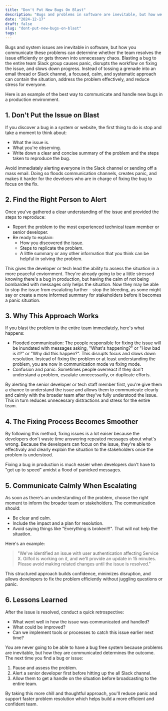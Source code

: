 ```yaml
---
title: "Don't Put New Bugs On Blast"
description: "Bugs and problems in software are inevitable, but how we communicate them to the team determines the outcome and speed they are resolved."
date: "2024-12-17"
draft: false
slug: "dont-put-new-bugs-on-blast"
tags:
---
```


 <section>
   <p>
      Bugs and system issues are inevitable in software, but how you communicate these problems can determine whether the team resolves the issue efficiently or gets thrown into unnecessary chaos. Blasting a bug to the entire team Slack group causes panic, disrupts the workflow on fixing the issue, and slows down progress. Instead of tossing a grenade into an email thread or Slack channel, a focused, calm, and systematic approach can contain the situation, address the problem effectively, and reduce stress for everyone.
   </p>
   <p>
      Here is an example of the best way to communicate and handle new bugs in a production environment.    
   </p>
</section>
<section>
   <h2>1. Don't Put the Issue on Blast</h2>
   <p>If you discover a bug in a system or website, the first thing to do is stop and take a moment to think about:</p>
   <ul>
      <li>What the issue is.</li>
      <li>What you're observing.</li>
      <li>Write down a clear and concise summary of the problem and the steps taken to reproduce the bug.</li>
   </ul>
   <p>Avoid immediately alerting everyone in the Slack channel or sending off a mass email. Doing so floods communication channels, creates panic, and makes it harder for the develoers who are in charge of fixing the bug to focus on the fix.</p>
</section>
<section>
   <h2>2. Find the Right Person to Alert</h2>
   <p>Once you've gathered a clear understanding of the issue and provided the steps to reproduce:</p>
   <ul>
      <li>Report the problem to the most experienced technical team member or senior developer.</li>
      <li>
         Be ready to explain:
         <ul>
            <li>How you discovered the issue.</li>
            <li>Steps to replicate the problem.</li>
            <li>A little summary or any other information that you think can be helpful in solving the problem.</li>
         </ul>
      </li>
   </ul>
   <p>This gives the developer or tech lead the ability to assess the situation in a more peaceful enviornment. They're already going to be a little stressed knowing there's a bug in production, but having the calm of not being bombarded with messages only helps the situation. Now they may be able to stop the issue from escalating further - stop the bleeding, as some might say or create a more informed summary for stakeholders before it becomes a panic situation.</p>
</section>
<section>
   <h2>3. Why This Approach Works</h2>
   <p>If you blast the problem to the entire team immediately, here's what happens:</p>
   <ul>
      <li>Flooded communication: The people responsible for fixing the issue will be inundated with messages asking, "What's happening?" or "How bad is it?" or "Why did this happen?". This disrupts focus and slows down resolution. Instead of fixing the problem or at least understanding the problem, you are now in communication mode vs fixing mode.</li>
      <li>Confusion and panic: Sometimes people overreact if they don't understand a problem, escalate unnecessarily, or duplicate efforts.</li>
   </ul>
   <p>By alerting the senior developer or tech staff member first, you're give them a chance to understand the issue and allows them to communicate clearly and calmly with the broader team after they've fully understood the issue. This in turn reduces unnecessary distractions and stress for the entire team.</p>
</section>
<section>
   <h2>4. The Fixing Process Becomes Smoother</h2>
   <p>By following this method, fixing issues is a lot eaiser because the developers don't waste time answering repeated messages about what's wrong. Because the developers can focus on the issue, they're able to effectivaly and clearly explain the situation to the stakeholders once the problem is understood.</p>
   <p>Fixing a bug in production is much easier when developers don't have to "get up to speed" amidst a flood of panicked messages. 
</section>
<section>
   <h2>5. Communicate Calmly When Escalating</h2>
   <p>As soon as there's an understanding of the problem, choose the right moment to inform the broader team or stakeholders. The communication should:</p>
   <ul>
      <li>Be clear and calm.</li>
      <li>Include the impact and a plan for resolution.</li>
      <li>Avoid saying things like "Everything is broken!!!". That will not help the situation.</li>
   </ul>
   <p>Here's an example:</p>
   <blockquote>
      <p>"We've identified an issue with user authentication affecting Service X. Gilfoil is working on it, and we'll provide an update in 15 minutes. Please avoid making related changes until the issue is resolved."</p>
   </blockquote>
   <p>This structured approach builds confidence, minimizes disruption, and allows developers to fix the problem efficiently without juggling questions or panic.</p>
</section>
<section>
   <h2>6. Lessons Learned</h2>
   <p>After the issue is resolved, conduct a quick retrospective:</p>
   <ul>
      <li>What went well in how the issue was communicated and handled?</li>
      <li>What could be improved?</li>
      <li>Can we implement tools or processes to catch this issue earlier next time?</li>
   </ul>

   <p>You are never going to be able to have a bug free system because problems are inevitable, but how they are communicated determines the outcome. The next time you find a bug or issue:</p>
   <ol>
      <li>Pause and assess the problem.</li>
      <li>Alert a senior developer first before hitting up the all Slack channel.</li>
      <li>Allow them to get a handle on the situation before broadcasting to the entire team.</li>
   </ol>
   <p>By taking this more chill and thoughtful approach, you'll reduce panic and support faster problem resolution which helps build a more efficient and confident team.</p>
</section>

